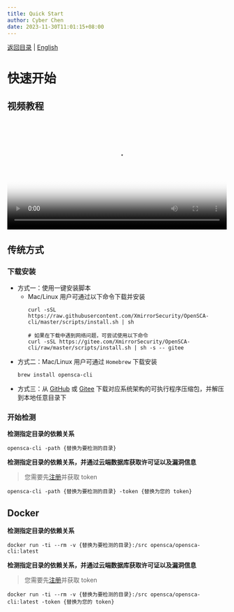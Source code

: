 ```yaml
---
title: Quick Start
author: Cyber Chen
date: 2023-11-30T11:01:15+08:00
---
```


[返回目录](/docs/README-zh-CN.md) | [English](./Quick_Start.md)

# 快速开始

## 视频教程

<video width="320" height="240" controls="controls" poster="https://opensca.xmirror.cn/docs/assets/img/poster_cli.d9973be2.png" style="width: 100%; max-height: 500px; height: auto;" jm_neat="328132609"><source src="https://opensca.xmirror.cn/docs/assets/media/cli.1bed8c1c.mp4" type="video/mp4">
您的浏览器不支持 video 标签。
</video>

## 传统方式

### 下载安装

- 方式一：使用一键安装脚本
  - Mac/Linux 用户可通过以下命令下载并安装
    ```shell
    curl -sSL https://raw.githubusercontent.com/XmirrorSecurity/OpenSCA-cli/master/scripts/install.sh | sh

    # 如果在下载中遇到网络问题，可尝试使用以下命令
    curl -sSL https://gitee.com/XmirrorSecurity/OpenSCA-cli/raw/master/scripts/install.sh | sh -s -- gitee
    ```
- 方式二：Mac/Linux 用户可通过 `Homebrew` 下载安装
  ```shell
  brew install opensca-cli
  ```
- 方式三：从 [GitHub](https://github.com/XmirrorSecurity/OpenSCA-cli/releases/latest) 或 [Gitee](https://gitee.com/XmirrorSecurity/OpenSCA-cli/releases/latest) 下载对应系统架构的可执行程序压缩包，并解压到本地任意目录下

### 开始检测

**检测指定目录的依赖关系**

```shell
opensca-cli -path {替换为要检测的目录}
```

**检测指定目录的依赖关系，并通过云端数据库获取许可证以及漏洞信息**

> 您需要先[注册](https://opensca.xmirror.cn/register)并获取 token

```shell
opensca-cli -path {替换为要检测的目录} -token {替换为您的 token}
```

## Docker

**检测指定目录的依赖关系**

```shell
docker run -ti --rm -v {替换为要检测的目录}:/src opensca/opensca-cli:latest
```

**检测指定目录的依赖关系，并通过云端数据库获取许可证以及漏洞信息**

> 您需要先[注册](https://opensca.xmirror.cn/register)并获取 token

```shell
docker run -ti --rm -v {替换为要检测的目录}:/src opensca/opensca-cli:latest -token {替换为您的 token}
```